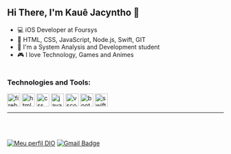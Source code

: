 ## Hi There, I'm Kauê Jacyntho 👋


- 💻 iOS Developer at Foursys
- 📕  HTML, CSS, JavaScript, Node.js, Swift, GIT
- 🏫 I'm a System Analysis and Development student
- 🎮 I love Technology, Games and Animes
<br><br>

<h3 align="left">Technologies and Tools:</h3>
<p style="text-align:left">

<a href="https://firebase.google.com/" target="blank"><img align="center" src="https://e7.pngegg.com/pngimages/119/167/png-clipart-firebase-cloud-messaging-google-developers-software-development-kit-google-angle-triangle-thumbnail.png" alt="firebase" height="30" width="30" /></a>
<a href="https://www.w3schools.com/html/" target="blank"><img align="center" src="https://icons.iconarchive.com/icons/cornmanthe3rd/plex/256/Other-html-5-icon.png" alt="html5" height="30" width="30" /></a>
<a href="https://www.w3schools.com/css/" target="blank"><img align="center" src="https://cdn.iconscout.com/icon/free/png-256/css-131-722685.png" alt="css" height="30" width="30" /></a>
<a href="https://www.javascript.com/" target="blank"><img align="center" src="https://icon-library.com/images/javascript-icon-png/javascript-icon-png-7.jpg" alt="javascript" height="30" width="30" /></a>
<a href="https://code.visualstudio.com/" target="blank"><img align="center" src="https://cdn.icon-icons.com/icons2/2107/PNG/512/file_type_vscode_icon_130084.png" alt="vscode" height="30" width="30" /></a>
<a href="https://getbootstrap.com/" target="blank"><img align="center" src="https://www.digitalkure.com/wp-content/uploads/2019/01/bootstrap-1.png" alt="bootstrap" height="30" width="30" /></a>
<a href="https://https://developer.apple.com/swift/" target="blank"><img align="center" src="https://cdn-icons-png.flaticon.com/512/214/214542.png" alt="swift" height="30" width="30" /></a>
</p>
<hr></hr>


<br><br>

[![Meu perfil DIO](https://img.shields.io/badge/Meu%20perfil-DIO-orange)](https://web.digitalinnovation.one/users/kauekaj?tab=achievements) [![Gmail Badge](https://img.shields.io/badge/-kauekaj@gmail.com-c14438?style=flat-square&logo=Gmail&logoColor=white&link=mailto:kauekaj@gmail.com)](mailto:kauekaj@gmail.com)






